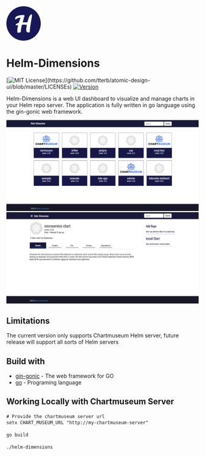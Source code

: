 <img src="./static/img/icons/apple-touch-icon.png" height="90" width="90">

# Helm-Dimensions

[![MIT License](https://img.shields.io/apm/l/atomic-design-ui.svg?)](https://github.com/tterb/atomic-design-ui/blob/master/LICENSEs)
[![Version](https://badge.fury.io/gh/tterb%2FHyde.svg)](https://badge.fury.io/gh/tterb%2FHyde)

Helm-Dimensions is a web UI dashboard to visualize and manage charts in your Helm repo server. The application is fully written in go language using the gin-gonic web framework.

<img src="./docs/dashboard2.PNG">
<img src="./docs/details-page.PNG">

## Limitations
The current version only supports Chartmuseum Helm server, future release will support all sorts of Helm servers

## Build with

* [gin-gonic](https://gin-gonic.com/) - The web framework for GO
* [go](https://golang.org/) - Programing language

## Working Locally with Chartmuseum Server
```
# Provide the chartmuseum server url
setx CHART_MUSEUM_URL "http://my-chartmuseum-server"

go build

./helm-dimensions
```
